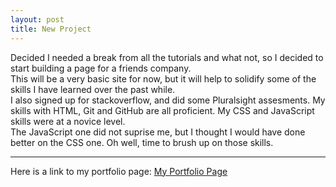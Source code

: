 ```yaml
---
layout: post
title: New Project
---
```


Decided I needed a break from all the tutorials and what not, so I decided to start building a page for a friends company.
<br>
This will be a very basic site for now, but it will help to solidify some of the skills I have learned over the past while. 
<br>
I also signed up for stackoverflow, and did some Pluralsight assesments. My skills with HTML, Git and GitHub are all proficient.  My CSS and JavaScript skills were at a novice level. 
<br>
The JavaScript one did not suprise me, but I thought I would have done better on the CSS one.  Oh well, time to brush up on those skills. 

---

Here is a link to my portfolio page:
[My Portfolio Page](https://dragon8029.github.io/Portfolio/)






